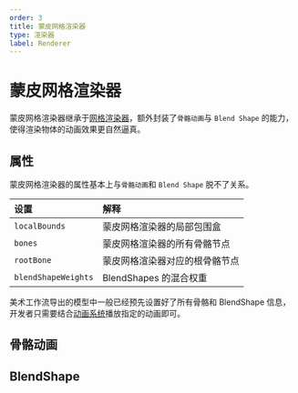 ```yaml
---
order: 3
title: 蒙皮网格渲染器
type: 渲染器
label: Renderer
---
```


# 蒙皮网格渲染器

蒙皮网格渲染器继承于[网格渲染器](${docs})，额外封装了`骨骼动画`与 `Blend Shape` 的能力，使得渲染物体的动画效果更自然逼真。

## 属性

蒙皮网格渲染器的属性基本上与`骨骼动画`和 `Blend Shape` 脱不了关系。

| 设置                | 解释                           |
| :------------------ | :----------------------------- |
| `localBounds`       | 蒙皮网格渲染器的局部包围盒     |
| `bones`             | 蒙皮网格渲染器的所有骨骼节点   |
| `rootBone`          | 蒙皮网格渲染器对应的根骨骼节点 |
| `blendShapeWeights` | BlendShapes 的混合权重         |

美术工作流导出的模型中一般已经预先设置好了所有骨骼和 BlendShape 信息，开发者只需要结合[动画系统]({$docs})播放指定的动画即可。

## 骨骼动画

<playground src="skeleton-animation-play.ts"></playground>

## BlendShape

<playground src="skeleton-animation-blendShape.ts"></playground>
